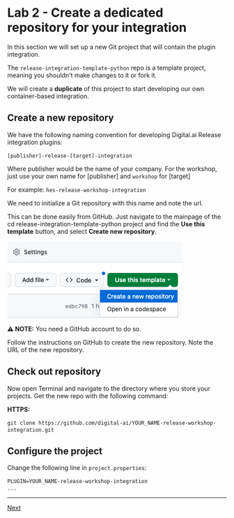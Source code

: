 # Lab 2 - Create a dedicated repository for your integration

In this section we will set up a new Git project that will contain the plugin integration.

The `release-integration-template-python` repo is a template project, meaning you shouldn't make changes to it or fork it. 

We will create a **duplicate** of this project to start developing our own container-based integration.


## Create a new repository

We have the following naming convention for developing Digital.ai Release integration plugins:

    [publisher]-release-[target]-integration

Where publisher would be the name of your company.
For the workshop, just use your own name for [publisher] and `workshop` for [target]

For example: `hes-release-workshop-integration`

We need to initialize a Git repository with this name and note the url.  

This can be done easily from GitHub. Just navigate to the mainpage of the cd release-integration-template-python project and find the **Use this template** button, and select **Create new repository**. 

![Use this tempalte button on GitHub](img/copy-template-on-github.png)

**⚠️ NOTE:**  You need a GitHub account to do so.

Follow the instructions on GitHub to create the new repository.
Note the URL of the new repository. 

## Check out repository

Now open Terminal and navigate to the directory where you store your projects. Get the new repo with the following command: 

**HTTPS:**

    git clone https://github.com/digital-ai/YOUR_NAME-release-workshop-integration.git

## Configure the project

Change the following line in `project.properties`:

```
PLUGIN=YOUR_NAME-release-workshop-integration
...
```

---
[Next](lab-3-setup-python-and-ide.md)

